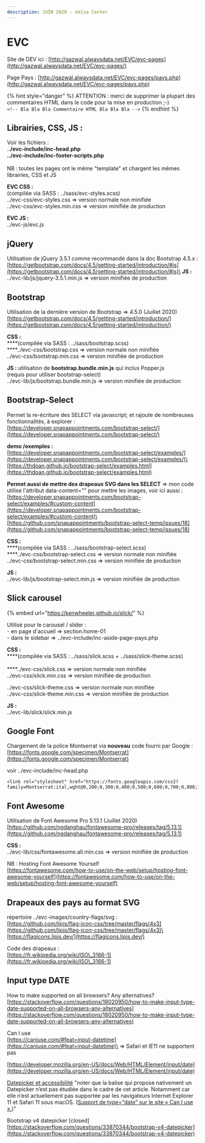 ```yaml
---
description: JUIN 2020 - eVisa Center
---
```


# EVC

Site de DEV ici : [http://gazwal.alwaysdata.net/EVC/evc-pages](http://gazwal.alwaysdata.net/EVC/evc-pages/)

Page Pays : [http://gazwal.alwaysdata.net/EVC/evc-pages/pays.php](http://gazwal.alwaysdata.net/EVC/evc-pages/pays.php)

{% hint style="danger" %}
ATTENTION : merci de supprimer la plupart des commentaires HTML dans le code pour la mise en production ;-)\
`<!-- Bla Bla Bla Commentaire HTML Bla Bla Bla -->`
{% endhint %}

## Librairies, CSS, JS :

Voir les fichiers :\
.**./evc-include/inc-head.php**\
**../evc-include/inc-footer-scripts.php**\
\
NB : toutes les pages ont le même "template" et chargent les mêmes librairies, CSS et JS

**EVC CSS :**\
(compilée via SASS : ../sass/evc-styles.scss)\
../evc-css/evc-styles.css => version normale non minifiée\
../evc-css/evc-styles.min.css => version minifiée de production

**EVC JS :**\
../evc-js/evc.js

## jQuery

Utilisation de jQuery 3.5.1 comme recommandé dans la doc Bootstrap 4.5.x :\
[https://getbootstrap.com/docs/4.5/getting-started/introduction/#js](https://getbootstrap.com/docs/4.5/getting-started/introduction/#js)\
**JS :**\
../evc-lib/js/jquery-3.5.1.min.js => version minifiée de production

## Bootstrap

&#x20;Utilisation de la dernière version de Bootstrap => 4.5.0 (Juillet 2020)\
&#x20;[https://getbootstrap.com/docs/4.5/getting-started/introduction/](https://getbootstrap.com/docs/4.5/getting-started/introduction/)

**CSS :**\
****(compilée via SASS : ../sass/bootstrap.scss)\
****../evc-css/bootstrap.css => version normale non minifiée\
../evc-css/bootstrap.min.css => version minifiée de production

**JS :** utilisation de **bootstrap.bundle.min.js** qui inclus Popper.js\
(requis pour utiliser bootstrap-select)\
../evc-lib/js/bootstrap.bundle.min.js => version minifiée de production

## Bootstrap-Select

Permet la re-écriture des SELECT via javascript; et rajoute de nombreuses fonctionnalités, à explorer :\
[https://developer.snapappointments.com/bootstrap-select/](https://developer.snapappointments.com/bootstrap-select/)

**demo /exemples :**\
&#x20;[https://developer.snapappointments.com/bootstrap-select/examples/](https://developer.snapappointments.com/bootstrap-select/examples/)\
&#x20;[https://thdoan.github.io/bootstrap-select/examples.html](https://thdoan.github.io/bootstrap-select/examples.html)

**Permet aussi de mettre des drapeaux SVG dans les SELECT** => mon code utilise l'attribut data-content="" pour mettre les images, voir ici aussi :\
&#x20;[https://developer.snapappointments.com/bootstrap-select/examples/#custom-content](https://developer.snapappointments.com/bootstrap-select/examples/#custom-content)\
&#x20;[https://github.com/snapappointments/bootstrap-select-temp/issues/18](https://github.com/snapappointments/bootstrap-select-temp/issues/18)

**CSS :**\
****(compilée via SASS : ../sass/bootstrap-select.scss)\
****../evc-css/bootstrap-select.css => version normale non minifiée\
../evc-css/bootstrap-select.min.css => version minifiée de production

**JS :**\
../evc-lib/js/bootstrap-select.min.js => version minifiée de production

## Slick carousel

{% embed url="https://kenwheeler.github.io/slick/" %}

Utilisé pour le carousel / slider :\
\- en page d'accueil => section.home-01\
\- dans le sidebar => ../evc-include/inc-aside-page-pays.php

**CSS :**\
****(compilée via SASS : ../sass/slick.scss + ../sass/slick-theme.scss)\
\
****../evc-css/slick.css => version normale non minifiée\
../evc-css/slick.min.css => version minifiée de production

../evc-css/slick-theme.css => version normale non minifiée\
../evc-css/slick-theme.min.css => version minifiée de production

**JS :**\
../evc-lib/slick/slick.min.js

## Google Font

Chargement de la police Montserrat via **nouveau** code fourni par Google :\
[https://fonts.google.com/specimen/Montserrat](https://fonts.google.com/specimen/Montserrat)

voir ../evc-include/inc-head.php

```
<link rel="stylesheet" href="https://fonts.googleapis.com/css2?family=Montserrat:ital,wght@0,200;0,300;0,400;0,500;0,600;0,700;0,800;1,200;1,300;1,400;1,500;1,600;1,700;1,800&display=swap">
```

## Font Awesome

Utilisation de Font Awesome Pro 5.13.1 (Juillet 2020)\
&#x20;[https://github.com/ngdanghau/fontawesome-pro/releases/tag/5.13.1](https://github.com/ngdanghau/fontawesome-pro/releases/tag/5.13.1)

**CSS :**\
../evc-lib/css/fontawesome.all.min.css => version minifiée de production

NB : Hosting Font Awesome Yourself\
[https://fontawesome.com/how-to-use/on-the-web/setup/hosting-font-awesome-yourself](https://fontawesome.com/how-to-use/on-the-web/setup/hosting-font-awesome-yourself)

## Drapeaux des pays au format SVG

répertoire ../evc-images/country-flags/svg :\
&#x20;[https://github.com/lipis/flag-icon-css/tree/master/flags/4x3](https://github.com/lipis/flag-icon-css/tree/master/flags/4x3)\
&#x20;[https://flagicons.lipis.dev/](https://flagicons.lipis.dev/)

Code des drapeaux :\
&#x20;[https://fr.wikipedia.org/wiki/ISO\_3166-1](https://fr.wikipedia.org/wiki/ISO\_3166-1)

## Input type DATE

How to make  supported on all browsers? Any alternatives?\
[https://stackoverflow.com/questions/18020950/how-to-make-input-type-date-supported-on-all-browsers-any-alternatives](https://stackoverflow.com/questions/18020950/how-to-make-input-type-date-supported-on-all-browsers-any-alternatives)

Can I use\
[https://caniuse.com/#feat=input-datetime](https://caniuse.com/#feat=input-datetime)\
\=> Safari et IE11 ne supportent pas

&#x20;[https://developer.mozilla.org/en-US/docs/Web/HTML/Element/input/date](https://developer.mozilla.org/en-US/docs/Web/HTML/Element/input/date)

[Datepicker et accessibilité](https://blog.atalan.fr/datepicker-et-accessibilite/) "noter que la balise  qui propose nativement un Datepicker n’est pas étudiée dans le cadre de cet article. Notamment car elle n’est actuellement pas supportée par les navigateurs Internet Explorer 11 et Safari 11 sous macOS. ([Support de type="date" sur le site « Can I use ».](https://caniuse.com/#search=type%3D%22date%22))"

Bootstrap v4 datepicker \[closed]\
[https://stackoverflow.com/questions/33870344/bootstrap-v4-datepicker](https://stackoverflow.com/questions/33870344/bootstrap-v4-datepicker)
